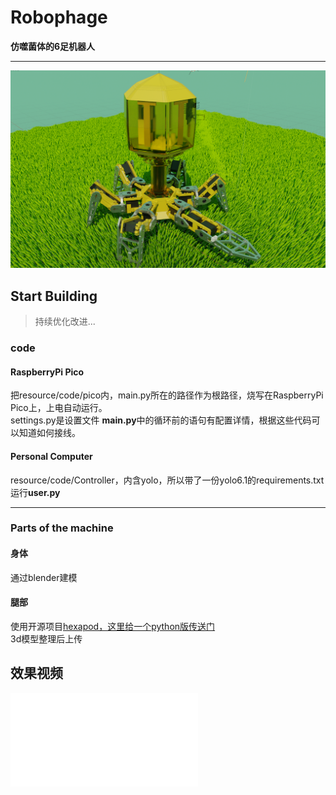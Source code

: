 # Robophage  
**仿噬菌体的6足机器人**  
***
![图片](resource/RobophageBlender.png)  
## Start Building  
> 持续优化改进...
### code  
#### RaspberryPi Pico  
  把resource/code/pico内，main.py所在的路径作为根路径，烧写在RaspberryPi Pico上，上电自动运行。  
settings.py是设置文件 
**main.py**中的循环前的语句有配置详情，根据这些代码可以知道如何接线。  
#### Personal Computer  
  resource/code/Controller，内含yolo，所以带了一份yolo6.1的requirements.txt  
  运行**user.py**
***
### Parts of the machine  
#### 身体  
通过blender建模  
#### 腿部  
使用开源项目[hexapod，这里给一个python版传送门](https://github.com/ViolinLee/PiHexa18)  
3d模型整理后上传  
## 效果视频  
<iframe src="//player.bilibili.com/player.html?aid=512277545&bvid=BV1Ng41197Ls&cid=749245400&page=1" scrolling="no" border="0" frameborder="no" framespacing="0" allowfullscreen="true"> </iframe>
